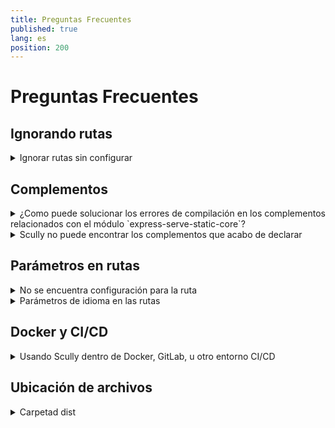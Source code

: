 ```yaml
---
title: Preguntas Frecuentes
published: true
lang: es
position: 200
---
```


# Preguntas Frecuentes

## Ignorando rutas

<details>
<summary>Ignorar rutas sin configurar</summary>

> tengo muchas rutas que no quiero que Scully maneje.
> ¿Cómo puedo lidiar con esto?

Scully usa el complemente `default` para cualquier ruta no especificada. Cuando quieras menejar los valores predeterminados, puedes reemplazar este complemento por otro
Por ejemplo, si queires ignorar todas las rutas indefinidas puedes hacer:

```typescript
registerPlugin('router', 'default', findPlugin('ignored'));
```

En caso de quieras tener mayor control, puedes crear un complemente personalizado:

```typescript
registerPlugin(
  'router',
  'default',
  async (route: string): Promise<HandledRoute[]> => {
    if (route === 'somethingSpecial') {
      return [{ route, type: 'somethingElse' }];
    }
    if (route === 'somethingSpecial/:id') {
      const data = httpGetJson('someEndPoint'); // fetch some json
      const { createPath } = routeSplit(route);
      const routes: HandledRoutes[] = [];
      for (const row of data) {
        routes.push({ route: createPath(row.id), type: 'default' });
      }
      return routes;
    }
    return [];
  },
  undefined,
  { replaceExistingPlugin: true }
);
```

</details>

## Complementos

<details>
<summary>¿Como puede solucionar los errores de compilación en los complementos relacionados con el módulo `express-serve-static-core`?</summary>

> La compilación de un complemento que resulte en un error `Cannot find module 'express-serve-static-core'`, con origen en `node_modules/@scullyio/scully/lib/utils/serverstuff/staticServer.d.ts`

Para corregir esto, agrega las propiedades `skipLibCheck` y `skipDefaultLibCheck` en tu `tsconfig.json` => `compilerOptions` como se muestra a continuación:

```json
{
  "compileOnSave": false,
  "compilerOptions": {
    "skipLibCheck": true,
    "skipDefaultLibCheck": true
  }
}
```

</details>

<details>
<summary>Scully no puede encontrar los complementos que acabo de declarar</summary>

> Ejecutar Scully devuelve el error: `Unknown type "myPlugin" in route "/aRoute"`

Esto podria pasar si tienes instalado Scully globalmente, y tu estás tratando de ejecutar con la versión global.
Áseguresé que está ejecutando Scully desde su repositorio local.

```bash
npx scully
```

Esto hará que se utilice la versión local de Scully y devería resolver el error.

</details>

## Parámetros en rutas

<details>
<summary>No se encuentra configuración para la ruta</summary>

Si ejecutas Scully y se despliega la siguiente advertencia, necesitas definirle a Scully cómo usar los parámetros en las rutas

```bash
No configuration for route `/user/:userId` found. Skipping
```

El error anterior es obtenido porque Scully no conoce todos los valores posibles para `:userId`. Debes enseñarle a Scully cómo obtener la lista de `:userId`s para tu aplicación. Scully puede convertir `/user/:userId` en una lista de rutas pre-renderizadas como:

```
/user/1
/user/2
/user/3
...
/user/100
```

Incluso en pequeños proyectos Angular tienen rutas que poseen parámetros. Para evitar que Scully salte esas rutas, configure el [complemento de rutas](/docs/Reference/plugins/types/router). Los complementos de rutas enseñan a Scully cómo obtener datos e incluirlos en las rutas para usarlos como parámetros.

La manera más fácil de entender el complemento de rutas es entender el complemento [`jsonPlugin`](/docs/Reference/plugins/built-in-plugins/json). Una simle consulta de datos a una API que especificas, y que retorne una lista de propiedades que pueden usarse para reemplazar los parámetros de la ruta. Visita la [jsonPlugin documentación](/docs/Reference/plugins/built-in-plugins/json) para ver un ejemplo de cómo configurarlo fácilmente.

</details>

<details>
<summary>Parámetros de idioma en las rutas</summary>

> tengo una estructura de ruteo como esta:
> `/:lang`  
> `/:lang/page1`  
> `/:lang/page2`  
> etc.  
> `:lang` puede tomar algunos valores (`'it'`, `'en'`, etc.)  
> Yo prefiero almacenar `:lang` en la configuración, sin un endpoint dedicado.  
> Cómo puedo resolver esto?

Como el archivo de configuración de Scully es Typescript, puedes post-procesar el objeto de enrutamiento.
A very crude solution would be something like this:

```typescript
import { ScullyConfig } from '@scullyio/scully';

const preLangConfig: ScullyConfig = {
  /** settings */
  routes: {
    ':lang/route1': { type: 'default' },
    ':lang/route2': { type: 'default' },
    ':lang/route3': { type: 'default' },
    ':lang/route4': { type: 'default' },
  },
};
export const config = {
  ...preLangConfig,
  routes: Object.fromEntries(
    // make sure you use a node-version that supports this, or use a reduce.
    Object.entries(preLangConfig.routes).reduce((all, [route, config]) => {
      if (route.includes(':lang')) {
        ['it', 'en', 'nl', 'sp'].forEach((
          lang // <-- language array
        ) => all.push([route.split(':lang').join(lang), config]));
      } else {
        all.push([route, config]);
      }
      return all;
    }, [])
  ),
};

console.log(config.routes);
```

Esto toma `preLangConfig` y luego itera sobre todas las rutas. Cuando encuentra una ruta con el parámetro `:lang`, crea una entrada para cada valor provisto por el arreglo de idiomas. De esta forma, la configuración final tendrá una ruta para cada idioma disponible.

</details>

## Docker y CI/CD

<details>
<summary>Usando Scully dentro de Docker, GitLab, u otro entorno CI/CD</summary>
> Cuando ejecuto Scully en XXX When I run Scully in XXX se detiene.

En todos los casos que vimos, el problema está con puppeteer corriendo dentro de XXX. En la mayoría de los casos se trata de la dependencia a Chrome.
Hay mucha información sobre esto en la [página de solución de problemas de puppeteet](https://github.com/puppeteer/puppeteer/blob/main/docs/troubleshooting.md)

Varios usuarios nos comentaron que con la siguiente configuración funciona para ellos.

```docker
FROM node:12-alpine

RUN apk add --no-cache \
      chromium \
      ca-certificates

ENV PUPPETEER_SKIP_CHROMIUM_DOWNLOAD true
```

Utiliza esta configuración básica de Docker, y luego asegúrese de configurar el entorno correctamente en el contenedor que ejecuta Scully:
Para usar esto, creamos los proyectos Docker con una configuración como esta:

```docker
FROM aboveConfig
ENV SCULLY_PUPPETEER_EXECUTABLE_PATH '/usr/bin/chromium-browser'
... more docker stuff here
... in the end:
RUN npx scully
```

</details>

## Ubicación de archivos

<details>
<summary>Carpetad dist</summary>
> Scully dice que no puedo usar la carpeta `dist`

Como en algunos cosas Angular CLI ubica los archivos para distribuir en la carpeta dist, y la salida resultante de Scully lo hace de forma predeterminada en una sub-carpeta de esta.
Como la mayoría de los sistemas operativos plantean objeciones cuando tu estas tratando de copiar una carpeta en una subcarpeta del de la misma carpeta. Scullt retornará un error.
Para arreglar este error, deberías abrir tu archivo `angular.json` y cambiar la propiedad `outputhPath` de:

```json
  ...,
  "architect": {
    ...,
    "buiild" : {
      ...,
      "outputPath": "dist",
    }
  }

```

a lo siguiente:

```json
  ...,
  "architect": {
    ...,
    "buiild" : {
      ...,
      "outputPath": "dist/someName",
    }
  }

```

</details>

